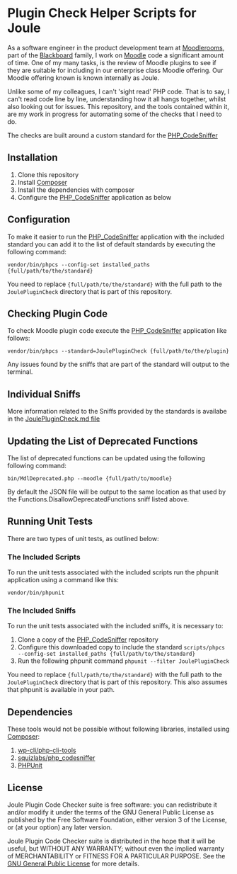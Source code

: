 # Plugin Check Helper Scripts for Joule #

As a software engineer in the product development team at [Moodlerooms][mr], part of the [Blackboard][bb] family, I work on [Moodle][m] code a significant amount of time. One of my many tasks, is the review of Moodle plugins to see if they are suitable for including in our enterprise class Moodle offering. Our Moodle offering known is known internally as Joule.

Unlike some of my colleagues, I can't 'sight read' PHP code. That is to say, I can't read code line by line, understanding how it all hangs together, whilst also looking out for issues. This repository, and the tools contained within it, are my work in progress for automating some of the checks that I need to do.

The checks are built around a custom standard for the [PHP_CodeSniffer][phpc]

## Installation ##
1. Clone this repository
2. Install [Composer][c]
3. Install the dependencies with composer
4. Configure the [PHP_CodeSniffer][phpc] application as below

## Configuration ##
To make it easier to run the [PHP_CodeSniffer][phpc] application with the included standard you can add it to the list of default standards by executing the following command:

`vendor/bin/phpcs --config-set installed_paths {full/path/to/the/standard}`

You need to replace `{full/path/to/the/standard}` with the full path to the `JoulePluginCheck` directory that is part of this repository.

## Checking Plugin Code ##
To check Moodle plugin code execute the [PHP_CodeSniffer][phpc] application like follows:

`vendor/bin/phpcs --standard=JoulePluginCheck {full/path/to/the/plugin}`

Any issues found by the sniffs that are part of the standard will output to the terminal.
## Individual Sniffs ##
More information related to the Sniffs provided by the standards is availabe in the [JoulePluginCheck.md file](JoulePluginCheck.md)

## Updating the List of Deprecated Functions ##
The list of deprecated functions can be updated using the following following command:

`bin/MdlDeprecated.php --moodle {full/path/to/moodle}`

By default the JSON file will be output to the same location as that used by the Functions.DisallowDeprecatedFunctions sniff listed above.

## Running Unit Tests ##
There are two types of unit tests, as outlined below:

### The Included Scripts ###
To run the unit tests associated with the included scripts run the phpunit application using a command like this:

`vendor/bin/phpunit`

### The Included Sniffs ###

To run the unit tests associated with the included sniffs, it is necessary to:

1. Clone a copy of the  [PHP_CodeSniffer][phpc] repository
2. Configure this downloaded copy to include the standard `scripts/phpcs --config-set installed_paths {full/path/to/the/standard}`
3. Run the following phpunit command `phpunit --filter JoulePluginCheck`

You need to replace `{full/path/to/the/standard}` with the full path to the `JoulePluginCheck` directory that is part of this repository.
This also assumes that phpunit is available in your path.

## Dependencies ##
These tools would not be possible without following libraries, installed using [Composer][c]:

1. [wp-cli/php-cli-tools](https://github.com/wp-cli/php-cli-tools)
2. [squizlabs/php_codesniffer][phpc]
3. [PHPUnit](https://phpunit.de/)

## License ##

Joule Plugin Code Checker suite is free software: you can redistribute it and/or modify it under the terms of the GNU General Public License as published by the Free Software Foundation, either version 3 of the  License, or (at your option) any later version.

 Joule Plugin Code Checker suite is distributed in the hope that it will  be useful, but WITHOUT ANY WARRANTY; without even the implied warranty of MERCHANTABILITY or FITNESS FOR A PARTICULAR PURPOSE.  See the [GNU General Public License](http://www.gnu.org/copyleft/gpl.html) for more details.

[m]: https://moodle.org/
[mr]: http://www.moodlerooms.com
[bb]: http://www.blackboard.com
[c]: https://getcomposer.org/
[phpc]: https://github.com/squizlabs/php_codesniffer